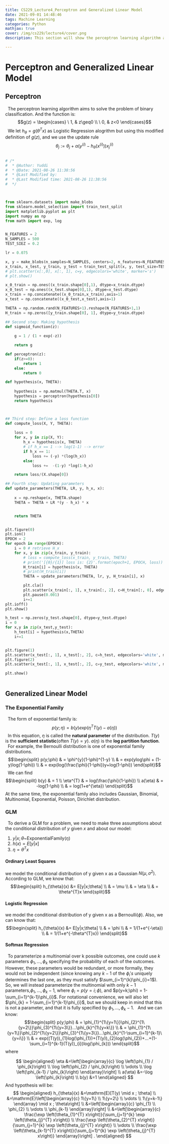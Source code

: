 ```yaml
---
title: CS229_Lecture4_Perceptron and Generalized Linear Model
date: 2021-09-01 14:48:46
tags: Machine Learning
categories: Python
mathjax: true
cover: /img/cs229/lecture4/cover.png
description: This section will show the perceptron learning algorithm and  how models in the GLM family can be derived and applied to other classification and regression problems.

---
```



# Perceptron and Generalized Linear Model

## Perceptron
&nbsp;&nbsp;The perceptron learning algorithm aims to solve the problem of binary classification. And the function is:
$$g(z) = \begin{cases}
    \ 1, & z\geq0 \\
    \ 0, & z<0
\end{cases}$$
&nbsp;&nbsp;We let $h_{\theta} = g(\theta^{T}x)$ as Logistic Regression alogrithm but using this modified definition of $g(z)$, and we use the update rule
$$\theta_{j}:=\theta_{j} + \alpha(y^{(i)}-h_{\theta}(x^{(i)}))x_{j}^{(i)}$$

```python

# /*
#  * @Author: Yuddi 
#  * @Date: 2021-08-26 11:38:56 
#  * @Last Modified by:    
#  * @Last Modified time: 2021-08-26 11:38:56 
#  */



from sklearn.datasets import make_blobs
from sklearn.model_selection import train_test_split
import matplotlib.pyplot as plt
import numpy as np
from math import exp, log


N_FEATURES = 2
N_SAMPLES = 500
TEST_SIEZ = 0.2

lr = 0.075

x, y = make_blobs(n_samples=N_SAMPLES, centers=2, n_features=N_FEATURES, random_state=3)
x_train, x_test, y_train, y_test = train_test_split(x, y, test_size=TEST_SIEZ, random_state=0)
# plt.scatter(x[:,0], x[:, 1], c=y, edgecolors='white', marker='s')
# plt.show()

x_0_train = np.ones((x_train.shape[0],1), dtype=x_train.dtype)
x_0_test = np.ones((x_test.shape[0],1), dtype=x_test.dtype)
x_train = np.concatenate((x_0_train,x_train),axis=1)
x_test = np.concatenate((x_0_test,x_test),axis=1)

THETA = np.random.rand(N_FEATURES+1).reshape(N_FEATURES+1,1)
H_train = np.zeros([y_train.shape[0], 1], dtype=y_train.dtype)

## Second step: Making hypothesis
def sigmoid_function(z):
	
	g = 1 / (1 + exp(-z))

	return g

def perceptron(z):
    if(z>=0):
        return 1
    else:
        return 0

def hypothesis(x, THETA):
	
	hypothesis = np.matmul(THETA.T, x)
	hypothesis = perceptron(hypothesis[0])
	return hypothesis



## Third step: Define a loss function
def compute_loss(X, Y, THETA):
	
	loss = 0
	for x, y in zip(X, Y):
		h_x = hypothesis(x, THETA)
		# if h_x == 1 --> log(1-1) --> error
		if h_x == 1:
			loss += (-y) *(log(h_x))
		else:
			loss +=  -(1-y) *log(1-h_x)

	return loss/(X.shape[0])

## Fourth step: Updating parameters
def update_parameters(THETA, LR, y, h_x, x):
	
	x = np.reshape(x, THETA.shape)
	THETA = THETA + LR *(y - h_x) * x


	return THETA


plt.figure(0)
plt.ion()
EPOCH = 2
for epoch in range(EPOCH):
	i = 0 # retrieve H_x
	for x, y in zip(x_train, y_train):
		# loss = compute_loss(x_train, y_train, THETA)
		# print('[{0}/{1}] loss is: {2}'.format(epoch+1, EPOCH, loss))
		H_train[i] = hypothesis(x, THETA)
		# print(H_train[i])
		THETA = update_parameters(THETA, lr, y, H_train[i], x)

		plt.cla()
		plt.scatter(x_train[:, 1], x_train[:, 2], c=H_train[:, 0], edgecolors='white', marker='s')
		plt.pause(0.001)
		i+=1
plt.ioff()
plt.show()

h_test = np.zeros(y_test.shape[0], dtype=y_test.dtype)
i = 0
for x,y in zip(x_test,y_test):
    h_test[i] = hypothesis(x,THETA)
    i+=1


plt.figure(1)
plt.scatter(x_test[:, 1], x_test[:, 2], c=h_test, edgecolors='white', marker='s')
plt.figure(2)
plt.scatter(x_test[:, 1], x_test[:, 2], c=y_test, edgecolors='white', marker='s')

plt.show()



```


## Generalized Linear Model

### The Exponential Family
&nbsp;&nbsp;The form of exponential family is:
$$p(y;\eta) = b(y)exp(\eta^{T}T(y)-a(\eta))$$
&nbsp;&nbsp;In this equation, $\eta$ is called the **natural parameter** of the distribution. $T(y)$ is the **sufficient statistic**(often $T(y) = y$). $a(\eta)$ is the **log partition function**.
&nbsp;&nbsp;For example, the Bernoulli distribution is one of exponential family distributions.
$$\begin{split}
    p(y;\phi) & =  \phi^{y}(1-\phi)^{1-y} \\
    & = exp(ylog\phi + (1-y)log(1-\phi)) \\
    & = exp(log(\frac{\phi}{1-\phi})y+log(1-\phi))
\end{split}$$
&nbsp;&nbsp;We can find 
$$\begin{split}
    b(y) & = 1 \\
    \eta^{T} & = log(\frac{\phi}{1-\phi}) \\
    a(\eta) & = -log(1-\phi) \\
    & = log(1+e^{\eta})
\end{split}$$
At the same time, the exponential family also includes Gaussian, Binomial, Multinomial, Exponential, Poisson, Dirichlet distribution.

### GLM
&nbsp;&nbsp;To derive a GLM for a problem, we need to make three assumptions about the conditional distribution of $y$ given $x$ and about our model:

1. $y|x;\theta$~ExponentialFamily($\eta$)
2. $h(x)=E[y|x]$
3. $\eta=\theta^{T}x$
  
#### Ordinary Least Squares
we model the conditional distribution of y given x as a Gaussian $N(\mu,\sigma^{2})$. According to GLM, we know that:
$$\begin{split}
    h_{\theta}(x) &= E[y|x;\theta] \\
    & = \mu \\
    & = \eta \\
    & = \theta^{T}x
\end{split}$$

#### Logistic Regression
we model the conditional distribution of y given x as a Bernoulli($\phi$). Also, we can know that:
$$\begin{split}
    h_{\theta}(x) &= E[y|x;\theta] \\
    & = \phi \\
    & = 1/(1+e^{-\eta}) \\
    & = 1/(1+e^{-\theta^{T}x}) 
\end{split}$$

#### Softmax Regression
&nbsp;&nbsp;To parameterize a multinomial over k possible outcomes, one could use $k$ parameters $\phi_{1},...,\phi_{k}$ specifying the probability of each of the outcomes. However, these parameters would be redundant, or more formally, they would not be independent (since knowing any $k-1$ of the $\phi_{i}'s$ uniquely determines the last one, as they must satisfy $\sum_{i=1}^{k}\phi_{i}=1$). So, we will instead parameterize the multinomial with only $k-1$ parameters,$\phi_{1},...,\phi_{k}-1$, where $\phi_{i} = p(y=i;\phi)$, and $p(y=k;\phi) = 1-\sum_{i=1}^{k-1}\phi_{i}$. For notational convenience, we will also let $\phi_{k} = 1-\sum_{i=1}^{k-1}\phi_{i}$, but we should keep in mind that this is not a parameter, and that it is fully specified by $\phi_{1},...,\phi_{k}-1$.
&nbsp;&nbsp;And we can know:
$$\begin{split}
    p(y;\phi) & = \phi_{1}^{1\{y=1\}}\phi_{2}^{1\{y=2\}}\phi_{3}^{1\{y=3\}}...\phi_{k}^{1\{y=k\}} \\
    & = \phi_{1}^{1\{y=1\}}\phi_{2}^{1\{y=2\}}\phi_{3}^{1\{y=3\}}...\phi_{k}^{1-\sum_{i=1}^{k-1}\{y=i\}} \\
    & = exp((T(y))_{1}log(\phi_{1})+(T(y))_{2}log(\phi_{2})+...+(1-\sum_{i=1}^{k-1}(T(y))_{i})log(\phi_{k}))
\end{split}$$
where


$$
\begin{aligned}
\eta &=\left[\begin{array}{c}
\log \left(\phi_{1} / \phi_{k}\right) \\
\log \left(\phi_{2} / \phi_{k}\right) \\
\vdots \\
\log \left(\phi_{k-1} / \phi_{k}\right)
\end{array}\right] \\
a(\eta) &=-\log \left(\phi_{k}\right) \\
b(y) &=1
\end{aligned}
$$
And hypothesis will be:
$$
\begin{aligned}
h_{\theta}(x) &=\mathrm{E}[T(y) \mid x ; \theta] \\
&=\mathrm{E}\left[\begin{array}{c}
1\{y=1\} \\
1\{y=2\} \\
\vdots \\
1\{y=k-1\}
\end{array} \mid x ; \theta\right] \\
&=\left[\begin{array}{c}
\phi_{1} \\
\phi_{2} \\
\vdots \\
\phi_{k-1}
\end{array}\right] \\
&=\left[\begin{array}{c}
\frac{\exp \left(\theta_{1}^{T} x\right)}{\sum_{j=1}^{k} \exp \left(\theta_{j}^{T} x\right)} \\
\frac{\exp \left(\theta_{2}^{T} x\right)}{\sum_{j=1}^{k} \exp \left(\theta_{j}^{T} x\right)} \\
\vdots \\
\frac{\exp \left(\theta_{k-1}^{T} x\right)}{\sum_{j=1}^{k} \exp \left(\theta_{j}^{T} x\right)}
\end{array}\right] .
\end{aligned}
$$